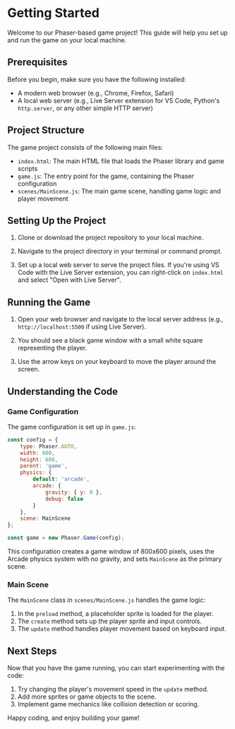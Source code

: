 # Getting Started

Welcome to our Phaser-based game project! This guide will help you set up and run the game on your local machine.

## Prerequisites

Before you begin, make sure you have the following installed:
- A modern web browser (e.g., Chrome, Firefox, Safari)
- A local web server (e.g., Live Server extension for VS Code, Python's `http.server`, or any other simple HTTP server)

## Project Structure

The game project consists of the following main files:

- `index.html`: The main HTML file that loads the Phaser library and game scripts
- `game.js`: The entry point for the game, containing the Phaser configuration
- `scenes/MainScene.js`: The main game scene, handling game logic and player movement

## Setting Up the Project

1. Clone or download the project repository to your local machine.

2. Navigate to the project directory in your terminal or command prompt.

3. Set up a local web server to serve the project files. If you're using VS Code with the Live Server extension, you can right-click on `index.html` and select "Open with Live Server".

## Running the Game

1. Open your web browser and navigate to the local server address (e.g., `http://localhost:5500` if using Live Server).

2. You should see a black game window with a small white square representing the player.

3. Use the arrow keys on your keyboard to move the player around the screen.

## Understanding the Code

### Game Configuration

The game configuration is set up in `game.js`:

```javascript
const config = {
    type: Phaser.AUTO,
    width: 800,
    height: 600,
    parent: 'game',
    physics: {
        default: 'arcade',
        arcade: {
            gravity: { y: 0 },
            debug: false
        }
    },
    scene: MainScene
};

const game = new Phaser.Game(config);
```

This configuration creates a game window of 800x600 pixels, uses the Arcade physics system with no gravity, and sets `MainScene` as the primary scene.

### Main Scene

The `MainScene` class in `scenes/MainScene.js` handles the game logic:

1. In the `preload` method, a placeholder sprite is loaded for the player.
2. The `create` method sets up the player sprite and input controls.
3. The `update` method handles player movement based on keyboard input.

## Next Steps

Now that you have the game running, you can start experimenting with the code:

1. Try changing the player's movement speed in the `update` method.
2. Add more sprites or game objects to the scene.
3. Implement game mechanics like collision detection or scoring.

Happy coding, and enjoy building your game!